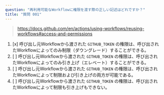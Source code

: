 ```yaml
---
question: "再利用可能なWorkflowに権限を渡す際の正しい記述はどれですか？"
title: "質問 001"
---
```



> https://docs.github.com/en/actions/using-workflows/reusing-workflows#access-and-permissions

1. [x] 呼び出し元Workflowから渡された `GITHUB_TOKEN` の権限は、呼び出されたWorkflowによってのみ制限（ダウングレード）することができる。
1. [ ] 呼び出し元Workflowから渡された `GITHUB_TOKEN` の権限は、呼び出されたWorkflowによってのみ引き上げ（エレベート）することができる。
1. [ ] 呼び出し元Workflowから渡された `GITHUB_TOKEN` の権限は、呼び出されたWorkflowによって制限および引き上げの両方が可能である。
1. [ ] 呼び出し元Workflowから渡された `GITHUB_TOKEN` の権限は、呼び出されたWorkflowによって制限も引き上げもできない。